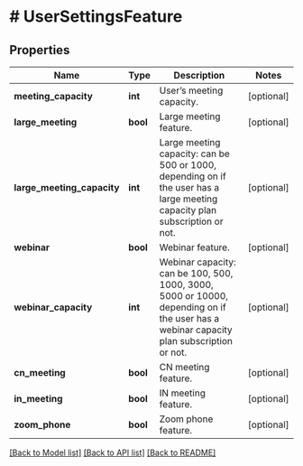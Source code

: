 # # UserSettingsFeature

## Properties

Name | Type | Description | Notes
------------ | ------------- | ------------- | -------------
**meeting_capacity** | **int** | User’s meeting capacity. | [optional] 
**large_meeting** | **bool** | Large meeting feature. | [optional] 
**large_meeting_capacity** | **int** | Large meeting capacity: can be 500 or 1000, depending on if the user has a large meeting capacity plan subscription or not. | [optional] 
**webinar** | **bool** | Webinar feature. | [optional] 
**webinar_capacity** | **int** | Webinar capacity: can be 100, 500, 1000, 3000, 5000 or 10000, depending on if the user has a webinar capacity plan subscription or not. | [optional] 
**cn_meeting** | **bool** | CN meeting feature. | [optional] 
**in_meeting** | **bool** | IN meeting feature. | [optional] 
**zoom_phone** | **bool** | Zoom phone feature. | [optional] 

[[Back to Model list]](../../README.md#documentation-for-models) [[Back to API list]](../../README.md#documentation-for-api-endpoints) [[Back to README]](../../README.md)


